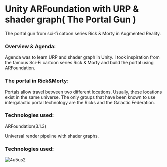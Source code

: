 # Unity ARFoundation with URP & shader graph( The Portal Gun )
The portal gun from sci-fi catoon series Rick & Morty in Augmented Reality.
### Overview & Agenda:
Agenda was to learn URP and shader graph in Unity. I took inspiration from the famous Sci-Fi cartoon series Rick & Morty and build
the portal using ARFoundation.
### The portal in Rick&Morty:
Portals allow travel between two different locations. Usually, these locations exist in the same universe. The only groups that have been known to use intergalactic portal technology are the Ricks and the Galactic Federation.

### Technologies used:
ARFoundation(3.1.3)

Universal render pipeline with shader graphs.
### Technologies used:


![4u5us2](https://user-images.githubusercontent.com/77329786/104848412-def3d980-590a-11eb-9e67-f7e5cb1ff8fb.gif)

